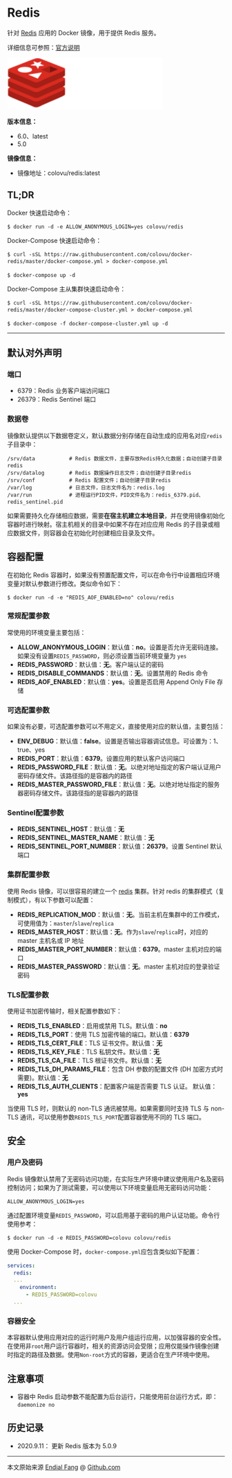 # Redis

针对 [Redis](https://redis.io) 应用的 Docker 镜像，用于提供 Redis 服务。

详细信息可参照：[官方说明](https://redis.io/documentation)



<img src="img/redis-white.png" alt="redis-white" style="zoom:150%;" />

**版本信息：**

- 6.0、latest
- 5.0

**镜像信息：**

* 镜像地址：colovu/redis:latest



## TL;DR

Docker 快速启动命令：

```shell
$ docker run -d -e ALLOW_ANONYMOUS_LOGIN=yes colovu/redis
```

Docker-Compose 快速启动命令：

```shell
$ curl -sSL https://raw.githubusercontent.com/colovu/docker-redis/master/docker-compose.yml > docker-compose.yml

$ docker-compose up -d
```

Docker-Compose 主从集群快速启动命令：

```shell
$ curl -sSL https://raw.githubusercontent.com/colovu/docker-redis/master/docker-compose-cluster.yml > docker-compose.yml

$ docker-compose -f docker-compose-cluster.yml up -d
```



---



## 默认对外声明

### 端口

- 6379：Redis 业务客户端访问端口
- 26379：Redis Sentinel 端口

### 数据卷

镜像默认提供以下数据卷定义，默认数据分别存储在自动生成的应用名对应`redis`子目录中：

```shell
/srv/data           # Redis 数据文件，主要存放Redis持久化数据；自动创建子目录redis
/srv/datalog	    # Redis 数据操作日志文件；自动创建子目录redis
/srv/conf           # Redis 配置文件；自动创建子目录redis
/var/log            # 日志文件，日志文件名为：redis.log
/var/run            # 进程运行PID文件，PID文件名为：redis_6379.pid、redis_sentinel.pid
```

如果需要持久化存储相应数据，需要**在宿主机建立本地目录**，并在使用镜像初始化容器时进行映射。宿主机相关的目录中如果不存在对应应用 Redis 的子目录或相应数据文件，则容器会在初始化时创建相应目录及文件。



## 容器配置

在初始化 Redis 容器时，如果没有预置配置文件，可以在命令行中设置相应环境变量对默认参数进行修改。类似命令如下：

```shell
$ docker run -d -e "REDIS_AOF_ENABLED=no" colovu/redis
```



### 常规配置参数

常使用的环境变量主要包括：

- **ALLOW_ANONYMOUS_LOGIN**：默认值：**no**。设置是否允许无密码连接。如果没有设置`REDIS_PASSWORD`，则必须设置当前环境变量为 `yes`
- **REDIS_PASSWORD**：默认值：**无**。客户端认证的密码
- **REDIS_DISABLE_COMMANDS**：默认值：**无**。设置禁用的 Redis 命令
- **REDIS_AOF_ENABLED**：默认值：**yes**。设置是否启用 Append Only File 存储

### 可选配置参数

如果没有必要，可选配置参数可以不用定义，直接使用对应的默认值，主要包括：

- **ENV_DEBUG**：默认值：**false**。设置是否输出容器调试信息。可设置为：1、true、yes
- **REDIS_PORT**：默认值：**6379**。设置应用的默认客户访问端口
- **REDIS_PASSWORD_FILE**：默认值：**无**。以绝对地址指定的客户端认证用户密码存储文件。该路径指的是容器内的路径
- **REDIS_MASTER_PASSWORD_FILE**：默认值：**无**。以绝对地址指定的服务器密码存储文件。该路径指的是容器内的路径

### Sentinel配置参数

- **REDIS_SENTINEL_HOST**：默认值：**无**
- **REDIS_SENTINEL_MASTER_NAME**：默认值：**无**
- **REDIS_SENTINEL_PORT_NUMBER**：默认值：**26379**。设置 Sentinel 默认端口

### 集群配置参数

使用 Redis 镜像，可以很容易的建立一个 [redis](https://redis.apache.org/doc/r3.1.2/redisAdmin.html) 集群。针对 redis 的集群模式（复制模式），有以下参数可以配置：

- **REDIS_REPLICATION_MOD**：默认值：**无**。当前主机在集群中的工作模式，可使用值为：`master`/`slave`/`replica`
- **REDIS_MASTER_HOST**：默认值：**无**。作为`slave`/`replica`时，对应的 master 主机名或 IP 地址
- **REDIS_MASTER_PORT_NUMBER**：默认值：**6379**。master 主机对应的端口
- **REDIS_MASTER_PASSWORD**：默认值：**无**。master 主机对应的登录验证密码

### TLS配置参数

使用证书加密传输时，相关配置参数如下：

- **REDIS_TLS_ENABLED**：启用或禁用 TLS。默认值：**no**
- **REDIS_TLS_PORT**：使用 TLS 加密传输的端口。默认值：**6379**
- **REDIS_TLS_CERT_FILE**：TLS 证书文件。默认值：**无**
- **REDIS_TLS_KEY_FILE**：TLS 私钥文件。默认值：**无**
- **REDIS_TLS_CA_FILE**：TLS 根证书文件。默认值：**无**
- **REDIS_TLS_DH_PARAMS_FILE**：包含 DH 参数的配置文件 (DH 加密方式时需要)。默认值：**无**
- **REDIS_TLS_AUTH_CLIENTS**：配置客户端是否需要 TLS 认证。 默认值：**yes**

当使用 TLS 时，则默认的 non-TLS 通讯被禁用。如果需要同时支持 TLS 与 non-TLS 通讯，可以使用参数`REDIS_TLS_PORT`配置容器使用不同的 TLS 端口。



## 安全

### 用户及密码

Redis 镜像默认禁用了无密码访问功能，在实际生产环境中建议使用用户名及密码控制访问；如果为了测试需要，可以使用以下环境变量启用无密码访问功能：

```shell
ALLOW_ANONYMOUS_LOGIN=yes
```

通过配置环境变量`REDIS_PASSWORD`，可以启用基于密码的用户认证功能。命令行使用参考：

```shell
$ docker run -d -e REDIS_PASSWORD=colovu colovu/redis
```

使用 Docker-Compose 时，`docker-compose.yml`应包含类似如下配置：

```yaml
services:
  redis:
  ...
    environment:
      - REDIS_PASSWORD=colovu
  ...
```

### 容器安全

本容器默认使用应用对应的运行时用户及用户组运行应用，以加强容器的安全性。在使用非`root`用户运行容器时，相关的资源访问会受限；应用仅能操作镜像创建时指定的路径及数据。使用`Non-root`方式的容器，更适合在生产环境中使用。



## 注意事项

- 容器中 Redis 启动参数不能配置为后台运行，只能使用前台运行方式，即：`daemonize no`

## 历史记录

- 2020.9.11： 更新 Redis 版本为 5.0.9


----

本文原始来源 [Endial Fang](https://github.com/colovu) @ [Github.com](https://github.com)

